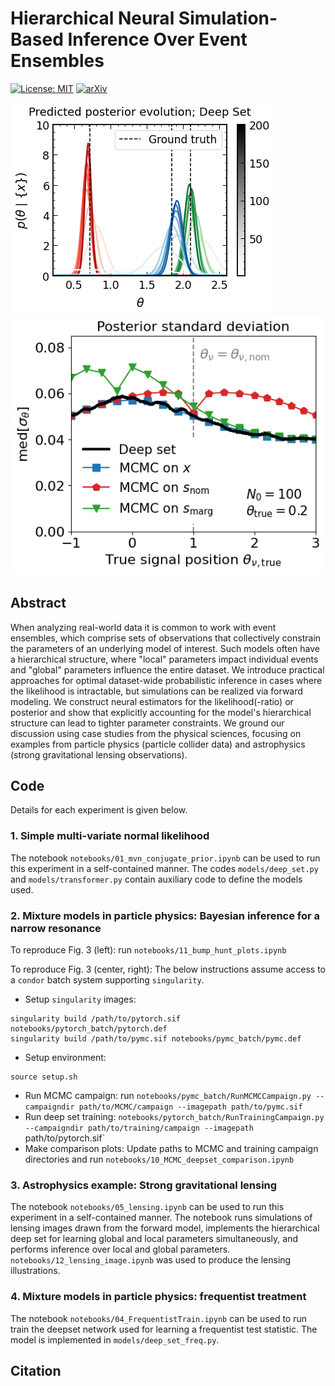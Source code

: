 # Hierarchical Neural Simulation-Based Inference Over Event Ensembles

[![License: MIT](https://img.shields.io/badge/License-MIT-red.svg)](https://opensource.org/licenses/MIT)
[![arXiv](https://img.shields.io/badge/arXiv-2306.xxxxx%20-green.svg)](https://arxiv.org/abs/2306.xxxxx)

![MVN.](notebooks/plots/mvn.png)
![MVN.](notebooks/plots/mixture.png)


## Abstract

When analyzing real-world data it is common to work with event ensembles, which comprise sets of observations that collectively constrain the parameters of an underlying model of interest. Such models often have a hierarchical structure, where "local" parameters impact individual events and "global" parameters influence the entire dataset. We introduce practical approaches for optimal dataset-wide probabilistic inference in cases where the likelihood is intractable, but simulations can be realized via forward modeling. We construct neural estimators for the likelihood(-ratio) or posterior and show that explicitly accounting for the model's hierarchical structure can lead to tighter parameter constraints. We ground our discussion using case studies from the physical sciences, focusing on examples from particle physics (particle collider data) and astrophysics (strong gravitational lensing observations).

## Code

Details for each experiment is given below.

### 1. Simple multi-variate normal likelihood

The notebook `notebooks/01_mvn_conjugate_prior.ipynb` can be used to run this experiment in a self-contained manner. The codes `models/deep_set.py` and `models/transformer.py` contain auxiliary code to define the models used.

### 2. Mixture models in particle physics: Bayesian inference for a narrow resonance

To reproduce Fig. 3 (left): run `notebooks/11_bump_hunt_plots.ipynb`

To reproduce Fig. 3 (center, right): The below instructions assume access to a `condor` batch system supporting `singularity`.

* Setup `singularity` images:
```
singularity build /path/to/pytorch.sif notebooks/pytorch_batch/pytorch.def
singularity build /path/to/pymc.sif notebooks/pymc_batch/pymc.def
```
* Setup environment:
```
source setup.sh
```
* Run MCMC campaign: run `notebooks/pymc_batch/RunMCMCCampaign.py --campaigndir path/to/MCMC/campaign --imagepath path/to/pymc.sif`
* Run deep set training: `notebooks/pytorch_batch/RunTrainingCampaign.py --campaigndir path/to/training/campaign --imagepath `path/to/pytorch.sif`
* Make comparison plots: Update paths to MCMC and training campaign directories and run `notebooks/10_MCMC_deepset_comparison.ipynb`

### 3. Astrophysics example: Strong gravitational lensing

The notebook `notebooks/05_lensing.ipynb` can be used to run this experiment in a self-contained manner. The notebook runs simulations of 
lensing images drawn from the forward model, implements the hierarchical deep set for learning global and local parameters simultaneously, and performs inference over local and global parameters. `notebooks/12_lensing_image.ipynb` was used to produce the lensing illustrations.

### 4. Mixture models in particle physics: frequentist treatment

The notebook `notebooks/04_FrequentistTrain.ipynb` can be used to run train the deepset network used for learning a frequentist test statistic. The model is implemented in `models/deep_set_freq.py`.

## Citation